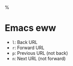 %

# Emacs eww

- `l`: Back URL
- `r`: Forward URL
- `p`: Previous URL (not back)
- `n`: Next URL (not forward)
